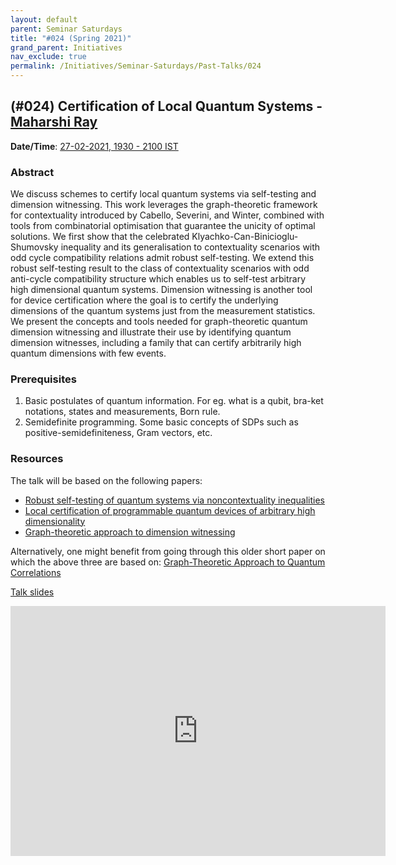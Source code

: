 ```yaml
---
layout: default
parent: Seminar Saturdays
title: "#024 (Spring 2021)"
grand_parent: Initiatives
nav_exclude: true
permalink: /Initiatives/Seminar-Saturdays/Past-Talks/024
---
```


(#024) **Certification of Local Quantum Systems** - [Maharshi Ray](https://sites.google.com/view/maharshiray)
--------------

**Date/Time**: [27-02-2021, 1930 - 2100 IST](https://www.google.com/calendar/event?eid=a2NmZ3FpYTZlZ2xlc2Fra2Y2YnN1N29iMmZfMjAyMTAyMjdUMTQwMDAwWiB2bmw5c2RxN29vZmlwaWJobzEzMnIyZTAyNEBn&ctz=Asia/Kolkata)

### Abstract
We discuss schemes to certify local quantum systems via self-testing and dimension witnessing. This work leverages the graph-theoretic framework for contextuality introduced by Cabello, Severini, and Winter, combined with tools from combinatorial optimisation that guarantee the unicity of optimal solutions. We first show that the celebrated Klyachko-Can-Binicioglu-Shumovsky inequality and its generalisation to contextuality scenarios with odd cycle compatibility relations admit robust self-testing. We extend this robust self-testing result to the class of contextuality scenarios with odd anti-cycle compatibility structure which enables us to self-test arbitrary high dimensional quantum systems. Dimension witnessing is another tool for device certification where the goal is to certify the underlying dimensions of the quantum systems just from the measurement statistics. We present the concepts and tools needed for graph-theoretic quantum dimension witnessing and illustrate their use by identifying quantum dimension witnesses, including a family that can certify arbitrarily high quantum dimensions with few events.

### Prerequisites
1. Basic postulates of quantum information. For eg. what is a qubit, bra-ket notations, states and measurements, Born rule.
2. Semidefinite programming. Some basic concepts of SDPs such as positive-semidefiniteness, Gram vectors, etc.

### Resources

The talk will be based on the following papers:
- [Robust self-testing of quantum systems via noncontextuality inequalities](https://arxiv.org/abs/1812.07265)
- [Local certification of programmable quantum devices of arbitrary high dimensionality](https://arxiv.org/abs/1911.09448)
- [Graph-theoretic approach to dimension witnessing](https://arxiv.org/abs/2007.10746)

Alternatively, one might benefit from going through this older short paper on which the above three are based on: [Graph-Theoretic Approach to Quantum Correlations](https://arxiv.org/abs/1401.7081)

[Talk slides](./slides_024.pdf)

<iframe width="600" height="400" src="https://www.youtube.com/embed/NejDqMArPh0" frameborder="0" allow="accelerometer; autoplay; clipboard-write; encrypted-media; gyroscope; picture-in-picture" allowfullscreen></iframe>

